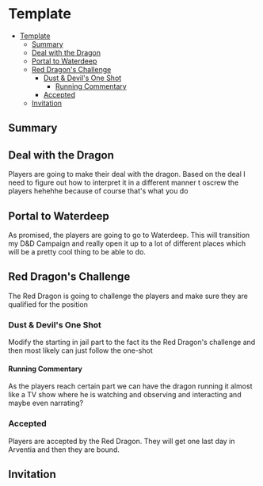 # Template

- [Template](#template)
  - [Summary](#summary)
  - [Deal with the Dragon](#deal-with-the-dragon)
  - [Portal to Waterdeep](#portal-to-waterdeep)
  - [Red Dragon's Challenge](#red-dragons-challenge)
    - [Dust \& Devil's One Shot](#dust--devils-one-shot)
      - [Running Commentary](#running-commentary)
    - [Accepted](#accepted)
  - [Invitation](#invitation)


## Summary




## Deal with the Dragon

Players are going to make their deal with the dragon. Based on the deal I need to figure out how to interpret it in a different manner t oscrew the players hehehhe because of course that's what you do


## Portal to Waterdeep

As promised, the players are going to go to Waterdeep. This will transition my D&D Campaign and really open it up to a lot of different places which will be a pretty cool thing to be able to do.


## Red Dragon's Challenge

The Red Dragon is going to challenge the players and make sure they are qualified for the position


### Dust & Devil's One Shot

Modify the starting in jail part to the fact its the Red Dragon's challenge and then most likely can just follow the one-shot


#### Running Commentary

As the players reach certain part we can have the dragon running it almost like a TV show where he is watching and observing and interacting and maybe even narrating? 


### Accepted

Players are accepted by the Red Dragon. They will get one last day in Arventia and then they are bound.



## Invitation









